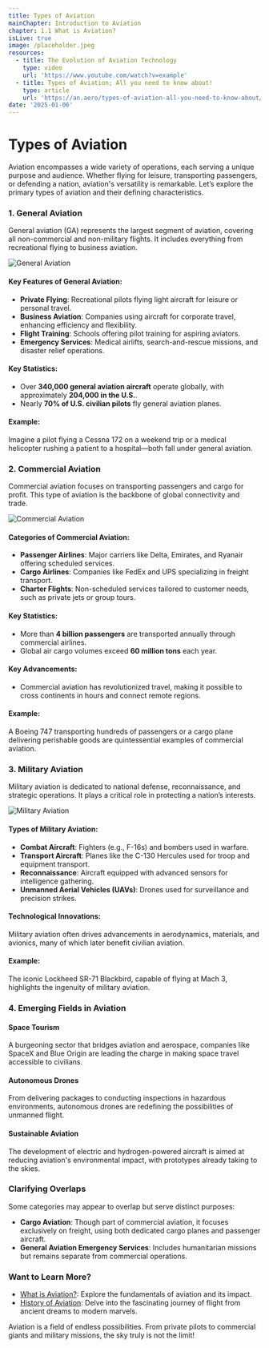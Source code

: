 ```yaml
---
title: Types of Aviation
mainChapter: Introduction to Aviation
chapter: 1.1 What is Aviation?
isLive: true
image: /placeholder.jpeg
resources:
  - title: The Evolution of Aviation Technology
    type: video
    url: 'https://www.youtube.com/watch?v=example'
  - title: Types of Aviation; All you need to know about!
    type: article
    url: 'https://an.aero/types-of-aviation-all-you-need-to-know-about/'
date: '2025-01-06'
---
```


# Types of Aviation

Aviation encompasses a wide variety of operations, each serving a unique purpose and audience. Whether flying for leisure, transporting passengers, or defending a nation, aviation's versatility is remarkable. Let’s explore the primary types of aviation and their defining characteristics.

### **1. General Aviation**
General aviation (GA) represents the largest segment of aviation, covering all non-commercial and non-military flights. It includes everything from recreational flying to business aviation.

![General Aviation](/ga.jpg)

#### Key Features of General Aviation:
- **Private Flying**: Recreational pilots flying light aircraft for leisure or personal travel.
- **Business Aviation**: Companies using aircraft for corporate travel, enhancing efficiency and flexibility.
- **Flight Training**: Schools offering pilot training for aspiring aviators.
- **Emergency Services**: Medical airlifts, search-and-rescue missions, and disaster relief operations.

#### Key Statistics:
- Over **340,000 general aviation aircraft** operate globally, with approximately **204,000 in the U.S.**.
- Nearly **70% of U.S. civilian pilots** fly general aviation planes.

#### Example:
Imagine a pilot flying a Cessna 172 on a weekend trip or a medical helicopter rushing a patient to a hospital—both fall under general aviation.

### **2. Commercial Aviation**
Commercial aviation focuses on transporting passengers and cargo for profit. This type of aviation is the backbone of global connectivity and trade.

![Commercial Aviation](/ca.jpg)

#### Categories of Commercial Aviation:
- **Passenger Airlines**: Major carriers like Delta, Emirates, and Ryanair offering scheduled services.
- **Cargo Airlines**: Companies like FedEx and UPS specializing in freight transport.
- **Charter Flights**: Non-scheduled services tailored to customer needs, such as private jets or group tours.

#### Key Statistics:
- More than **4 billion passengers** are transported annually through commercial airlines.
- Global air cargo volumes exceed **60 million tons** each year.

#### Key Advancements:
- Commercial aviation has revolutionized travel, making it possible to cross continents in hours and connect remote regions.

#### Example:
A Boeing 747 transporting hundreds of passengers or a cargo plane delivering perishable goods are quintessential examples of commercial aviation.

### **3. Military Aviation**
Military aviation is dedicated to national defense, reconnaissance, and strategic operations. It plays a critical role in protecting a nation’s interests.

![Military Aviation](/ma.jpg)

#### Types of Military Aviation:
- **Combat Aircraft**: Fighters (e.g., F-16s) and bombers used in warfare.
- **Transport Aircraft**: Planes like the C-130 Hercules used for troop and equipment transport.
- **Reconnaissance**: Aircraft equipped with advanced sensors for intelligence gathering.
- **Unmanned Aerial Vehicles (UAVs)**: Drones used for surveillance and precision strikes.

#### Technological Innovations:
Military aviation often drives advancements in aerodynamics, materials, and avionics, many of which later benefit civilian aviation.

#### Example:
The iconic Lockheed SR-71 Blackbird, capable of flying at Mach 3, highlights the ingenuity of military aviation.

### **4. Emerging Fields in Aviation**

#### **Space Tourism**
A burgeoning sector that bridges aviation and aerospace, companies like SpaceX and Blue Origin are leading the charge in making space travel accessible to civilians.

#### **Autonomous Drones**
From delivering packages to conducting inspections in hazardous environments, autonomous drones are redefining the possibilities of unmanned flight.

#### **Sustainable Aviation**
The development of electric and hydrogen-powered aircraft is aimed at reducing aviation's environmental impact, with prototypes already taking to the skies.

### **Clarifying Overlaps**
Some categories may appear to overlap but serve distinct purposes:

- **Cargo Aviation**: Though part of commercial aviation, it focuses exclusively on freight, using both dedicated cargo planes and passenger aircraft.
- **General Aviation Emergency Services**: Includes humanitarian missions but remains separate from commercial operations.

### **Want to Learn More?**
- [What is Aviation?](./what-is-aviation): Explore the fundamentals of aviation and its impact.
- [History of Aviation](./history-of-aviation): Delve into the fascinating journey of flight from ancient dreams to modern marvels.

Aviation is a field of endless possibilities. From private pilots to commercial giants and military missions, the sky truly is not the limit!
